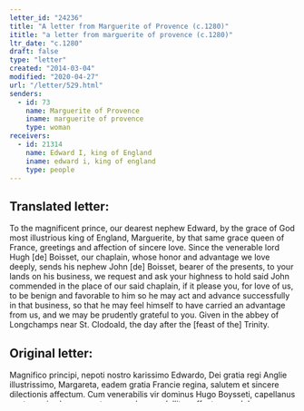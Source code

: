 ```yaml
---
letter_id: "24236"
title: "A letter from Marguerite of Provence (c.1280)"
ititle: "a letter from marguerite of provence (c.1280)"
ltr_date: "c.1280"
draft: false
type: "letter"
created: "2014-03-04"
modified: "2020-04-27"
url: "/letter/529.html"
senders:
  - id: 73
    name: Marguerite of Provence
    iname: marguerite of provence
    type: woman
receivers:
  - id: 21314
    name: Edward I, king of England
    iname: edward i, king of england
    type: people
---
```

<h2> Translated letter:</h2>To the magnificent prince, our dearest nephew Edward, by the grace of God most illustrious king of England, Marguerite, by that same grace queen of France, greetings and affection of sincere love.
Since the venerable lord Hugh [de] Boisset, our chaplain, whose honor and advantage we love deeply, sends his nephew John [de] Boisset, bearer of the presents, to your lands on his business, we request and ask your highness to hold said John commended in the place of our said chaplain, if it please you, for love of us, to be benign and favorable to him so he may act and advance successfully in that business, so that he may feel himself to have carried an advantage from us, and we may be prudently grateful to you.
Given in the abbey of Longchamps near St. Clodoald, the day after the [feast of the] Trinity.
<h2 class="mt-4"> Original letter:</h2>Magnifico principi, nepoti nostro karissimo Edwardo, Dei gratia regi Anglie illustrissimo, Margareta, eadem gratia Francie regina, salutem et sincere dilectionis affectum. Cum venerabilis vir dominus Hugo Boysseti, capellanus noster, cujus honorem et commodum medullitus affectamus, Johannem Boysseti nepotem suum exhibitorem presentium ad partes vestras pro suis mittat negociis, celsitudinem vestram requirimus et rogamus quatinus prefatum Johannem in persona dicti capellani nostri, si placet, recommendatum habentes, eidem in ipsis negotiis promovendis et agendis feliciter, vos velitis amore nostri reddere adeo favorabiles et benignos, quod de partibus nostris sibi senciat commodum reportasse nosque vobis provide teneamus ad grates. Datum in abbatia Longi-Campi juxta Sanctum Clodoaldum, in crastino Trinitatis.
<h2 class="mt-4"> Historical context:</h2>The dowager queen commends the nephew of her chaplain to her nephew.
<h2 class="mt-4"> Printed source:</h2><p><em>Lettres de Rois, Reines et Autres Personnages des Cours de France et D'Angleterre,</em> ed. M. Champollion-Figeac (Paris: Imprimerie Royale, 1839), 1.276, ep.220</p><h2 class="mt-4"> Date:</h2>c.1280